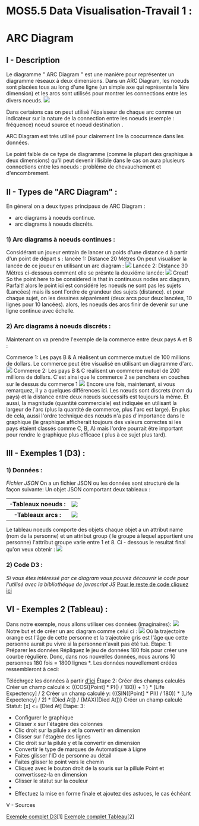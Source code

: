 # MOS5.5 Data Visualisation-Travail 1 :
  
 # ARC Diagram
  
  ## I - Description
  
 
   
  Le diagramme " ARC Diagram " est une maniére pour représenter un diagramme réseaux à deux dimensions. 
  Dans un ARC Diagram, les noeuds sont placées tous au long d'une ligne (un simple axe qui représente la 1ére dimension)
  et les arcs sont utilisés pour montrer les connections entre les divers noeuds.
    <img src="arc_diagram.png"/>
  
  Dans certaions cas on peut utilisé l'épaisseur  de chaque arc comme un indicateur sur la nature de la connection entre les noeuds       (exemple : fréquence) noeud source et noeud destination .
  
  ARC Diagram est trés utilisé pour clairement lire la coocurrence dans les données.
  
  Le point faible de ce type de diagramme (comme le plupart des graphique à deux dimensions) qu'il peut devenir illisible dans le cas on   aura plusieurs connections entre les noeuds : probléme de chevauchement et d'encombrement.
  ## II - Types de "ARC Diagram" :
   En géneral on a deux types principaux de ARC Diagram :
  - arc diagrams à noeuds continue. 
  - arc diagrams à noeuds discréts.
   ### 1) Arc diagrams à noeuds continues :
   Considérant un joueur entrain de lancer un poids d'une distance d à partir d'un point de départ s :
   lancée 1: Distance 20 Métres
   On peut visualiser la lancée de ce joueur en utilisant un arc diagram :
   <img src="throw1.png"/>
   Lancée 2: Distance 30 Métres
   ci-dessous comment elle se présnte la deuxiéme lancée:
   <img src="throw2.png"/>
   Great! So the point here to be considered is that in continuous nodes arc diagram, 
   Parfait! alors le point ici est considéré 
   les noeuds ne sont pas les sujets  (Lancées) mais ils sont l'ordre de grandeur des sujets (distance). et pour chaque sujet, on les dessines séparément (deux arcs pour deux lancées, 10 lignes pour 10 lancées). alors, les noeuds des arcs finir de devenir sur une ligne continue avec échelle.
   
   ### 2) Arc diagrams à noeuds discréts :
   Maintenant on va prendre l'exemple de la commerce entre deux pays A et B :
   
Commerce 1: Les pays B & A réalisent un commerce mutuel de 100 millions de dollars.
Le commerce peut être visualisé en utilisant un diagramme d'arc.
     <img src="commerce1.png"/>
Commerce 2: Les pays B & C réalisent un commerce mutuel de 200 millions de dollars.
C'est ainsi que le commerce 2 se penchera en couches sur le dessus du commerce 1
     <img src="commerce2.png"/>
     Encore une fois, maintenant, si vous remarquez, il y a quelques différences ici. Les nœuds sont discrets (nom du pays) et la distance entre deux nœuds successifs est toujours la même. Et aussi, la magnitude (quantité commerciale) est indiquée en utilisant la largeur de l'arc (plus la quantité de commerce, plus l'arc est large). En plus de cela, aussi l'ordre technique des nœuds n'a pas d'importance dans le graphique (le graphique afficherait toujours des valeurs correctes si les pays étaient classés comme C, B, A) mais l'ordre pourrait être important pour rendre le graphique plus efficace ( plus à ce sujet plus tard).

  
  ## III - Exemples 1 (D3) :
  
  ### 1) Données :
  
  <i>Fichier JSON</i>
  On a un fichier JSON ou les données sont structuré de la façon suivante:
  Un objet JSON comportant deux tableaux :
 <table>
  <tr><th> -Tableaux noeuds :</th><td><img src="data1.png"/></td></tr>
 
  <tr><th> -Tableaux arcs : </td><td><img src="data2.png"/></td></tr>
 </table>
  Le tableau noeuds comporte des objets chaque objet a un attribut name (nom de la personne) et un attribut group ( le groupe à lequel appartient une personne) l'attribut groupe varie entre 1 et 8.
  Ci - dessous le resultat final qu'on veux obtenir :
   <img src="resultat.png"/>
 

   ### 2)  Code D3 : 
  <i>Si vous étes intéressé par ce diagram vous pouvez découvrir le code pour l'utilisé avec la bibliothéque de javascript JS</i>
  <a href='http://bl.ocks.org/sjengle/5431779'>Pour le reste de code cliquez ici  </a>
  
  ## VI - Exemples 2 (Tableau) :
  Dans notre exemple, nous allons utiliser ces données (imaginaires):
   <img src="tab.png"/>
   Notre but et de créer un arc diagram comme celui ci :
   <img src="but.png"/>
   Où la trajectoire orange est l'âge de cette personne et la trajectoire gris est l'âge que cette personne aurait pu vivre si la          personne n'avait pas été tué.
   Étape: 1: Préparer les données
Répliquez le jeu de données 180 fois pour créer une courbe régulière. Donc, dans nos nouvelles données, nous aurons 10 personnes 180 fois = 1800 lignes *. Les données nouvellement créées ressembleront à ceci:
   
  Téléchrgez les données à partir <a href="https://www.doingdata.org//s/arcdata-tall.csv"> d'ici</a>
  Étape 2: Créer des champs calculés
Créer un champ calculé x:
((COS([Point] * PI() / 180)) + 1 ) * [Life Expectency] / 2
Créer un champ calculé y:
(((SIN([Point] * PI() / 180)) * [Life Expectency] / 2) * [Died At]) / {MAX([Died At])}
Créer un champ calculé Statut:
[x] <= [Died At]
Étape: 3: 
<ul>
<li>Configurer le graphique</li>
<li>Glisser x sur l'étagère des colonnes</li>
<li>Clic droit sur la pilule x et la convertir en dimension</li>
<li>Glisser sur l'étagère des lignes</li>
<li>Clic droit sur la pilule y et la convertir en dimension</li>
<li>Convertir le type de marques de Automatique à Ligne</li>
<li>Faites glisser l'ID de personne au détail</li>
<li>Faites glisser le point vers le chemin</li>
<li>Cliquez avec le bouton droit de la souris sur la pillule Point et convertissez-la en dimension</li>
<li>Glisser le statut sur la couleur</li>
<li><li>Effectuez la mise en forme finale et ajoutez des astuces, le cas échéant</li>
</ul
et c'est fini.
 
  ## V - Sources

  <a href='http://bl.ocks.org/sjengle/5431779'>Exemple complet D3</a>[1]
  <a href="https://www.doingdata.org/blog/how-to-create-an-arc-diagram-in-tableau/s/arcdata-tall.csv">Exemple complet Tableau</a>[2]
